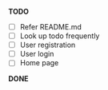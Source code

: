 **TODO**

- [ ] Refer README.md
- [ ] Look up todo frequently
- [ ] User registration
- [ ] User login
- [ ] Home page

**DONE**
